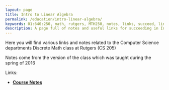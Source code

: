 ```yaml
---
layout: page
title: Intro to Linear Algebra
permalink: /education/intro-linear-algebra/
keywords: 01:640:250, math, rutgers, MTH250, notes, links, succeed, linear, algebra
description: A page full of notes and useful links for succeeding in Intro to Linear algebra at Rutgers University. 
---
```

  
Here you will find various links and notes related to the Computer Science departments Discrete Math class at Rutgers (CS 205)

Notes come from the version of the class which was taught during the spring of 2016

Links:

- [**Course Notes**](notes/)
